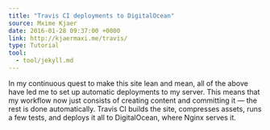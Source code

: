 ```yaml
---
title: "Travis CI deployments to DigitalOcean"
source: Mxime Kjaer
date: 2016-01-28 09:37:00 +0000
link: http://kjaermaxi.me/travis/
type: Tutorial
tool:
  - tool/jekyll.md
---
```

In my continuous quest to make this site lean and mean, all of the above have led me to set up automatic deployments to my server. This means that my workflow now just consists of creating content and committing it — the rest is done automatically. Travis CI builds the site, compresses assets, runs a few tests, and deploys it all to DigitalOcean, where Nginx serves it.





